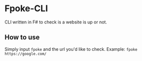 # Fpoke-CLI
CLI written in F# to check is a website is up or not.

## How to use
Simply input  `fpoke` and the url you'd like to check.
Example:
 `fpoke https://google.com/`
